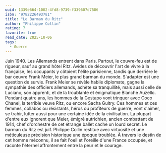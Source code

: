 ```yaml
---
uuid: 1339e664-1002-4fd8-9739-f339607d7586
isbn: "9782226493781"
title: "Le Barman du Ritz"
author: "Philippe Collin"
rating: 7
favorite: true
read_date: 2025-10-06
tags:
  - Guerre
---
```


Juin 1940. Les Allemands entrent dans Paris. Partout, le couvre-feu est de rigueur, sauf au grand hôtel Ritz. Avides de découvrir l'art de vivre à la française, les occupants y côtoient l'élite parisienne, tandis que derrière le bar oeuvre Frank Meier, le plus grand barman du monde.
S'adapter est une question de survie. Frank Meier se révèle habile diplomate, gagne la sympathie des officiers allemands, achète sa tranquillité, mais aussi celle de Luciano, son apprenti, et de la troublante et énigmatique Blanche Auzello. Pendant quatre ans, les hommes de la Gestapo vont trinquer avec Coco Chanel, la terrible veuve Ritz, ou encore Sacha Guitry. Ces hommes et ces femmes, collabos ou résistants, héros ou profiteurs de guerre, vont s'aimer, se trahir, lutter aussi pour une certaine idée de la civilisation.
La plupart d'entre eux ignorent que Meier, émigré autrichien, ancien combattant de 1914, chef d'orchestre de cet étrange ballet cache un lourd secret. Le barman du Ritz est juif.
Philippe Collin restitue avec virtuosité et une méticuleuse précision historique une époque troublée. À travers le destin de cet homme méconnu, il se fait l'oeil et l'oreille d'une France occupée, et raconte l'éternel affrontement entre la peur et le courage.
